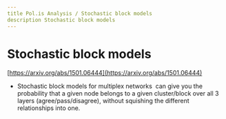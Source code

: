 ```yaml
---
title Pol.is Analysis / Stochastic block models
description Stochastic block models
---
```

# Stochastic block models

[https://arxiv.org/abs/1501.06444](https://arxiv.org/abs/1501.06444)

* Stochastic block models for multiplex networks  can give you the probability that a given node belongs to a given cluster/block over all 3 layers (agree/pass/disagree), without squishing the different relationships into one.